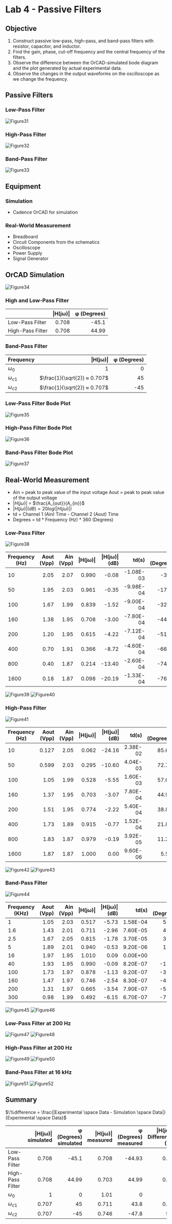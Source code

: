 # Lab 4 - Passive Filters

## Objective
1. Construct passive low-pass, high-pass, and band-pass filters with resistor, capacitor, and inductor.
2. Find the gain, phase, cut-off frequency and the central frequency of the filters.
3. Observe the difference between the OrCAD-simulated bode diagram and the plot generated by actual experimental data.
2. Observe the changes in the output waveforms on the oscilloscope as we change the frequency. 

## Passive Filters
### Low-Pass Filter
![Figure31](./images/Figure31.png)
### High-Pass Filter
![Figure32](./images/Figure32.png)
### Band-Pass Filter
![Figure33](./images/Figure33.png)

## Equipment
### Simulation
* Cadence OrCAD for simulation
### Real-World Measurement
* Breadboard
* Circuit Components from the schematics
* Oscilloscope
* Power Supply
* Signal Generator

## OrCAD Simulation
![Figure34](./images/Figure34.png)

### High and Low-Pass Filter

|                | \|H(jω)\| | φ (Degrees) |
|----------------|----------------------:|-------------------------:|
| Low-Pass Filter|                 0.708 |                    -45.1 |
| High-Pass Filter|                0.708 |                     44.99 |

### Band-Pass Filter

| Frequency | \|H(jω)\| | φ (Degrees) |
|----------------------|----------------------:|-------------------------:|
| $\omega_0$           |                     1 |                        0 |
| $\omega_{c1}$        |        $\frac{1}{\sqrt{2}} ≈ 0.707$ |                       45 |
| $\omega_{c2}$        |       $\frac{1}{\sqrt{2}} ≈ 0.707$ |                      -45 |

### Low-Pass Filter Bode Plot
![Figure35](./images/Figure35.png)

### High-Pass Filter Bode Plot
![Figure36](./images/Figure36.png)

### Band-Pass Filter Bode Plot
![Figure37](./images/Figure37.png)

## Real-World Measurement
* Ain = peak to peak value of the input voltage Aout = peak to peak value of the output voltage
* $|H(j\omega)|$ = $\frac{A_{out}}{A_{in}}$
* $|H(j\omega)|(dB) =20log(|H(j\omega)|)$
* td = Channel 1 (Ain) Time - Channel 2 (Aout) Time 
* Degrees = td * Frequency (Hz) * 360 (Degrees)
### Low-Pass Filter
![Figure38](./images/Figure38.png)

| Frequency (Hz) | Aout (Vpp) | Ain (Vpp) | \|H(jω)\| | \|H(jω)\| (dB) | td(s)      | φ (Degrees) |
|----------------|-----------:|----------:|------:|-----------:|------------:|------------:|
| 10             |       2.05 |      2.07 | 0.990 |      -0.08 | -1.08E-03   |       -3.89 |
| 50             |       1.95 |      2.03 | 0.961 |      -0.35 | -9.98E-04   |      -17.96 |
| 100            |       1.67 |      1.99 | 0.839 |      -1.52 | -9.00E-04   |      -32.40 |
| 160            |       1.38 |      1.95 | 0.708 |      -3.00 | -7.80E-04   |      -44.93 |
| 200            |       1.20 |      1.95 | 0.615 |      -4.22 | -7.12E-04   |      -51.26 |
| 400            |       0.70 |      1.91 | 0.366 |      -8.72 | -4.60E-04   |      -66.24 |
| 800            |       0.40 |      1.87 | 0.214 |     -13.40 | -2.60E-04   |      -74.88 |
| 1600           |       0.18 |      1.87 | 0.098 |     -20.19 | -1.33E-04   |      -76.61 |

![Figure39](./images/Figure39.png)
![Figure40](./images/Figure40.png)

### High-Pass Filter
![Figure41](./images/Figure41.png)

| Frequency (Hz) | Aout (Vpp) | Ain (Vpp) | \|H(jω)\| | \|H(jω)\| (dB) | td(s)      | φ (Degrees) |
|----------------|-----------:|----------:|-------:|------------:|-----------:|------------:|
| 10             | 0.127      | 2.05      | 0.062  | -24.16      | 2.38E-02   | 85.68       |
| 50             | 0.599      | 2.03      | 0.295  | -10.60      | 4.04E-03   | 72.72       |
| 100            | 1.05       | 1.99      | 0.528  | -5.55       | 1.60E-03   | 57.60       |
| 160            | 1.37       | 1.95      | 0.703  | -3.07       | 7.80E-04   | 44.93       |
| 200            | 1.51       | 1.95      | 0.774  | -2.22       | 5.40E-04   | 38.88       |
| 400            | 1.73       | 1.89      | 0.915  | -0.77       | 1.52E-04   | 21.89       |
| 800            | 1.83       | 1.87      | 0.979  | -0.19       | 3.92E-05   | 11.29       |
| 1600           | 1.87       | 1.87      | 1.000  | 0.00        | 9.60E-06   | 5.53        |

![Figure42](./images/Figure42.png)
![Figure43](./images/Figure43.png)

### Band-Pass Filter
![Figure44](./images/Figure44.png)

| Frequency (KHz) | Aout (Vpp) | Ain (Vpp) | \|H(jω)\| | \|H(jω)\| (dB) | td(s)    | φ (Degrees) |
|-----------------|-----------:|----------:|----------:|------------:|---------:|------------:|
| 1               |       1.05 |      2.03 |     0.517 |       -5.73 | 1.58E-04 |       56.88 |
| 1.6             |       1.43 |      2.01 |     0.711 |       -2.96 | 7.60E-05 |       43.78 |
| 2.5             |       1.67 |      2.05 |     0.815 |       -1.78 | 3.70E-05 |       33.30 |
| 5               |       1.89 |      2.01 |     0.940 |       -0.53 | 9.20E-06 |       16.56 |
| 16              |       1.97 |      1.95 |     1.010 |        0.09 | 0.00E+00 |        0.00 |
| 40              |       1.93 |      1.95 |     0.990 |       -0.09 | 8.20E-07 |      -11.81 |
| 100             |       1.73 |      1.97 |     0.878 |       -1.13 | 9.20E-07 |      -33.12 |
| 160             |       1.47 |      1.97 |     0.746 |       -2.54 | 8.30E-07 |      -47.81 |
| 200             |       1.31 |      1.97 |     0.665 |       -3.54 | 7.90E-07 |      -56.88 |
| 300             |       0.98 |      1.99 |     0.492 |       -6.15 | 6.70E-07 |      -72.36 |


![Figure45](./images/Figure45.png)
![Figure46](./images/Figure46.png)

### Low-Pass Filter at 200 Hz

![Figure47](./images/Figure47.png)
![Figure48](./images/Figure48.png)

### High-Pass Filter at 200 Hz

![Figure49](./images/Figure49.png)
![Figure50](./images/Figure50.png)

### Band-Pass Filter at 16 kHz

![Figure51](./images/Figure51.png)
![Figure52](./images/Figure52.png)

## Summary

$\%difference = \frac{|Experimental \space Data - Simulation \space Data|}{Experimental \space Data}$

|                | \|H(jω)\| simulated | φ (Degrees) simulated | \|H(jω)\| measured | φ (Degrees) measured | \|H(jω)\| Difference (%) | φ Difference (%) |
|----------------|------------------:|----------------------:|------------------:|---------------------:|----------------------:|------------------:|
| Low-Pass Filter|              0.708|                  -45.1|              0.708|                -44.93|                   0.14|               0.22|
| High-Pass Filter|             0.708|                   44.99|             0.703|                 44.99|                   0.14|               0.02|
| $\omega_0$  |                  1|                      0|              1.01|                     0|                      1|                  0|
| $\omega_{c1}$ |          0.707|                    45|              0.711|                 43.8|                   0.57|               2.67|
| $\omega_{c2}$ |          0.707|                   -45|              0.746|                -47.8|                    5.5|               6.22|
